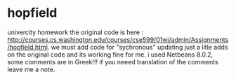 # hopfield
univercity homework
the original code is here : http://courses.cs.washington.edu/courses/cse599/01wi/admin/Assignments/hopfield.html.
we must add code for "sychronous" updating
just a litle adds on the original code and its working fine for me. 
i used Netbeans 8.0.2, some comments are in Greek!!! if you neeed translation of the comments leave me a note.
